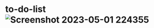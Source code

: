 # to-do-list![Screenshot 2023-05-01 224355](https://user-images.githubusercontent.com/76583380/235494971-10fa5205-caa6-4a9b-a35f-5f5b997c2c3f.png)
